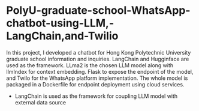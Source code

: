 # PolyU-graduate-school-WhatsApp-chatbot-using-LLM,-LangChain,and-Twilio
In this project, I developed a chatbot for Hong Kong Polytechnic University graduate school information and inquiries. LangChain and Hugginface are used as the framework. LLma2 is the chosen LLM model along with llmIndex for context embedding. Flask to expose the endpoint of the model, and Twilo for the WhatsApp platform implementation. The whole model is packaged in a Dockerfile for endpoint deployment using cloud services.
* LangChain is used as the framework for coupling LLM model with external data source
